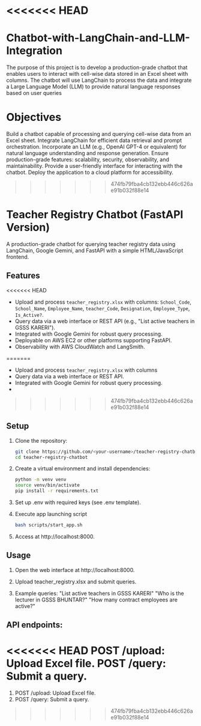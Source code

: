 <<<<<<< HEAD
=======
# Chatbot-with-LangChain-and-LLM-Integration
The purpose of this project is to develop a production-grade chatbot that enables users to interact with cell-wise data stored in an Excel sheet with columns. The chatbot will use LangChain to process the data and integrate a Large Language Model (LLM) to provide natural language responses based on user queries

# Objectives
Build a chatbot capable of processing and querying cell-wise data from an Excel sheet.
Integrate LangChain for efficient data retrieval and prompt orchestration.
Incorporate an LLM (e.g., OpenAI GPT-4 or equivalent) for natural language understanding and response generation.
Ensure production-grade features: scalability, security, observability, and maintainability.
Provide a user-friendly interface for interacting with the chatbot.
Deploy the application to a cloud platform for accessibility.

>>>>>>> 474fb79fba4cb132ebb446c626ae91b032f88e14
# Teacher Registry Chatbot (FastAPI Version)

A production-grade chatbot for querying teacher registry data using LangChain, Google Gemini, and FastAPI with a simple HTML/JavaScript frontend.

## Features
<<<<<<< HEAD
- Upload and process `teacher_registry.xlsx` with columns: `School_Code`, `School_Name`, `Employee_Name`, `teacher_Code`, `Designation`, `Employee_Type`, `Is_Active?`.
- Query data via a web interface or REST API (e.g., "List active teachers in GSSS KARERI").
- Integrated with Google Gemini for robust query processing.
- Deployable on AWS EC2 or other platforms supporting FastAPI.
- Observability with AWS CloudWatch and LangSmith.

=======
- Upload and process `teacher_registry.xlsx` with columns
- Query data via a web interface or REST API.
- Integrated with Google Gemini for robust query processing.
- 
>>>>>>> 474fb79fba4cb132ebb446c626ae91b032f88e14
## Setup
1. Clone the repository:
   ```bash
   git clone https://github.com/<your-username>/teacher-registry-chatbot.git
   cd teacher-registry-chatbot
   
2. Create a virtual environment and install dependencies:
   ```bash
   python -m venv venv
   source venv/bin/activate
   pip install -r requirements.txt
   
3. Set up .env with required keys (see .env template).   


4. Execute app launching script
   ```bash
   bash scripts/start_app.sh
   
5. Access at http://localhost:8000.   

## Usage

1. Open the web interface at http://localhost:8000.

2. Upload teacher_registry.xlsx and submit queries.

3. Example queries:
"List active teachers in GSSS KARERI"
"Who is the lecturer in GSSS BHUNTAR?"
"How many contract employees are active?"

## API endpoints:
<<<<<<< HEAD
POST /upload: Upload Excel file.
POST /query: Submit a query.
=======
1. POST /upload: Upload Excel file.
2. POST /query: Submit a query.
>>>>>>> 474fb79fba4cb132ebb446c626ae91b032f88e14
